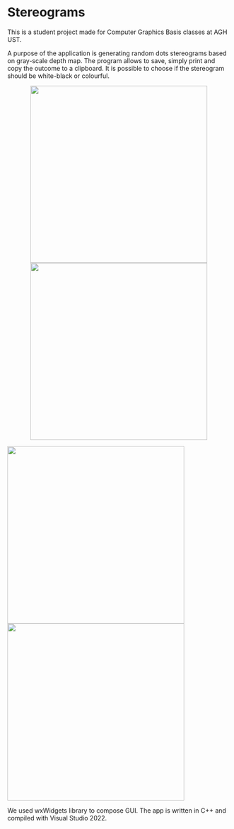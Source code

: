 # Stereograms

This is a student project made for Computer Graphics Basis classes at AGH UST.


A purpose of the application is generating random dots stereograms based on gray-scale depth map. The program allows to save, simply print and copy the outcome to a clipboard. It is possible to choose if the stereogram should be white-black or colourful.
<p align=center>
<img src=https://user-images.githubusercontent.com/79938517/184540821-90c57b5b-8a4a-41e0-8554-2178aa302ca5.png width=400> <img src=https://user-images.githubusercontent.com/79938517/184540825-81770705-9758-4997-b6a7-8f92a1a8f16f.png width=400>


<img src=https://user-images.githubusercontent.com/79938517/184540914-d9ddb60f-6e2a-41b6-9f16-dc867bcc9b09.png width=400> <img src=https://user-images.githubusercontent.com/79938517/184540878-5c9ee51a-7573-4654-a984-95b42ad09823.png width=400>
</p>

We used wxWidgets library to compose GUI. The app is written in C++ and compiled with Visual Studio 2022.
